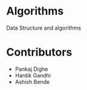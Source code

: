 # Algorithms
Data Structure and algorithms


# Contributors

* Pankaj Dighe
* Hardik Gandhi
* Ashish Bende
